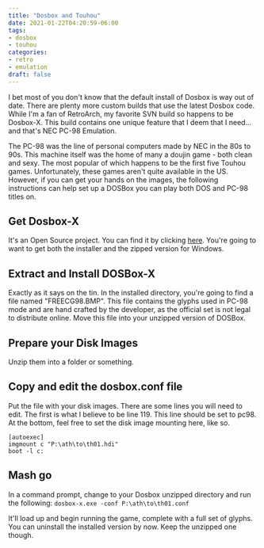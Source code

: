 ```yaml
---
title: "Dosbox and Touhou"
date: 2021-01-22T04:20:59-06:00
tags:
- dosbox
- touhou
categories:
- retro
- emulation
draft: false
---
```

I bet most of you don't know that the default install of Dosbox is way out of date. There are plenty more custom builds that use the latest Dosbox code. While I'm a fan of RetroArch, my favorite SVN build so happens to be Dosbox-X. This build contains one unique feature that I deem that I need... and that's NEC PC-98 Emulation.

The PC-98 was the line of personal computers made by NEC in the 80s to 90s. This machine itself was the home of many a doujin game - both clean and sexy. The most popular of which happens to be the first five Touhou games. Unfortunately, these games aren't quite available in the US. However, if you can get your hands on the images, the following instructions can help set up a DOSBox you can play both DOS and PC-98 titles on.

## Get Dosbox-X

It's an Open Source project. You can find it by clicking [here](https://github.com/joncampbell123/dosbox-x/releases). You're going to want to get both the installer and the zipped version for Windows.

## Extract and Install DOSBox-X
Exactly as it says on the tin. In the installed directory, you're going to find a file named "FREECG98.BMP". This file contains the glyphs used in PC-98 mode and are hand crafted by the developer, as the official set is not legal to distribute online. Move this file into your unzipped version of DOSBox.

## Prepare your Disk Images
Unzip them into a folder or something.

## Copy and edit the dosbox.conf file
Put the file with your disk images. There are some lines you will need to edit. The first is what I believe to be line 119. This line should be set to pc98. At the bottom, feel free to set the disk image mounting here, like so.

```
[autoexec]
imgmount c "P:\ath\to\th01.hdi"
boot -l c:
```

## Mash go
In a command prompt, change to your Dosbox unzipped directory and run the following:
`dosbox-x.exe -conf P:\ath\to\th01.conf`

It'll load up and begin running the game, complete with a full set of glyphs. You can uninstall the installed version by now. Keep the unzipped one though.
